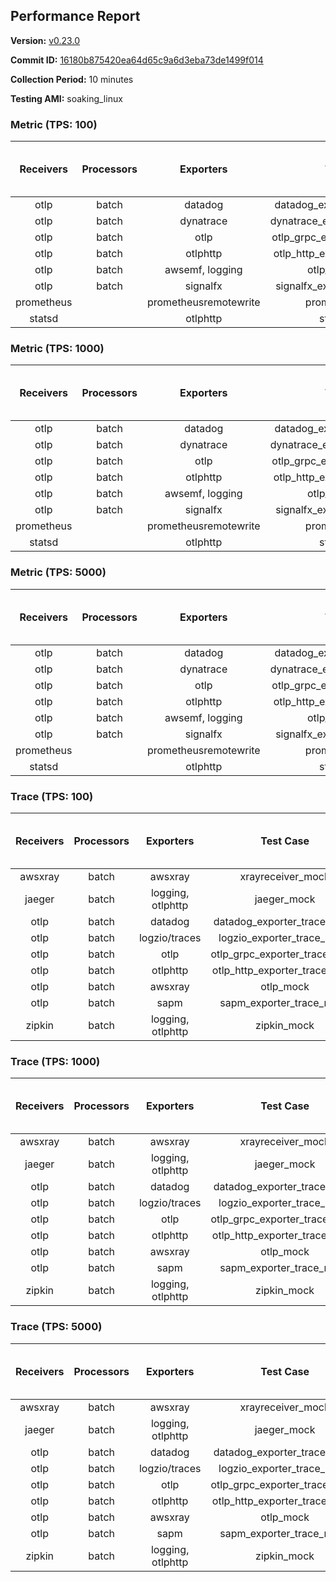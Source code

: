 ## Performance Report

**Version:** [v0.23.0](https://github.com/aws-observability/aws-otel-collector/releases/tag/v0.23.0)

**Commit ID:** [16180b875420ea64d65c9a6d3eba73de1499f014](https://github.com/aws-observability/aws-otel-collector/commit/16180b875420ea64d65c9a6d3eba73de1499f014)

**Collection Period:** 10 minutes

**Testing AMI:** soaking_linux


### Metric (TPS: 100)
| Receivers | Processors | Exporters | Test Case | Data Type | Instance Type | Avg CPU Usage (Percent) | Avg Memory Usage (Megabytes) | Max CPU Usage (Percent) | Max Memory Usage (Megabytes) |
|:---------:|:----------:|:---------:|:---------:|:---------:|:-------------:|:-----------------------:|:----------------------------:|:-----------------------:|:----------------------------:|
| otlp | batch | datadog | datadog_exporter_metric_mock | otlp | m5.2xlarge | 0.04 | 68.38 | 0.10 | 70.09 |
| otlp | batch | dynatrace | dynatrace_exporter_metric_mock | otlp | m5.2xlarge | 0.04 | 66.54 | 0.20 | 66.80 |
| otlp | batch | otlp | otlp_grpc_exporter_metric_mock | otlp | m5.2xlarge | 0.04 | 64.83 | 0.20 | 65.06 |
| otlp | batch | otlphttp | otlp_http_exporter_metric_mock | otlp | m5.2xlarge | 0.05 | 64.47 | 0.20 | 65.37 |
| otlp | batch | awsemf, logging | otlp_metric_mock | otlp | m5.2xlarge | 0.03 | 64.95 | 0.20 | 65.54 |
| otlp | batch | signalfx | signalfx_exporter_metric_mock | otlp | m5.2xlarge | 0.03 | 66.58 | 0.20 | 67.13 |
| prometheus |  | prometheusremotewrite | prometheus_mock | prometheus | m5.2xlarge | 0.09 | 80.40 | 0.20 | 81.82 |
| statsd |  | otlphttp | statsd_mock | statsd | m5.2xlarge | 0.01 | 64.88 | 0.10 | 65.00 |

### Metric (TPS: 1000)
| Receivers | Processors | Exporters | Test Case | Data Type | Instance Type | Avg CPU Usage (Percent) | Avg Memory Usage (Megabytes) | Max CPU Usage (Percent) | Max Memory Usage (Megabytes) |
|:---------:|:----------:|:---------:|:---------:|:---------:|:-------------:|:-----------------------:|:----------------------------:|:-----------------------:|:----------------------------:|
| otlp | batch | datadog | datadog_exporter_metric_mock | otlp | m5.2xlarge | 0.04 | 69.40 | 0.20 | 71.68 |
| otlp | batch | dynatrace | dynatrace_exporter_metric_mock | otlp | m5.2xlarge | 0.04 | 65.66 | 0.20 | 66.19 |
| otlp | batch | otlp | otlp_grpc_exporter_metric_mock | otlp | m5.2xlarge | 0.04 | 65.95 | 0.20 | 66.47 |
| otlp | batch | otlphttp | otlp_http_exporter_metric_mock | otlp | m5.2xlarge | 0.04 | 65.54 | 0.20 | 65.97 |
| otlp | batch | awsemf, logging | otlp_metric_mock | otlp | m5.2xlarge | 0.03 | 65.31 | 0.10 | 65.64 |
| otlp | batch | signalfx | signalfx_exporter_metric_mock | otlp | m5.2xlarge | 0.04 | 65.49 | 0.10 | 65.81 |
| prometheus |  | prometheusremotewrite | prometheus_mock | prometheus | m5.2xlarge | 0.96 | 107.44 | 1.60 | 112.36 |
| statsd |  | otlphttp | statsd_mock | statsd | m5.2xlarge | 0.02 | 65.61 | 0.10 | 65.91 |

### Metric (TPS: 5000)
| Receivers | Processors | Exporters | Test Case | Data Type | Instance Type | Avg CPU Usage (Percent) | Avg Memory Usage (Megabytes) | Max CPU Usage (Percent) | Max Memory Usage (Megabytes) |
|:---------:|:----------:|:---------:|:---------:|:---------:|:-------------:|:-----------------------:|:----------------------------:|:-----------------------:|:----------------------------:|
| otlp | batch | datadog | datadog_exporter_metric_mock | otlp | m5.2xlarge | 0.03 | 65.45 | 0.20 | 65.62 |
| otlp | batch | dynatrace | dynatrace_exporter_metric_mock | otlp | m5.2xlarge | 0.04 | 64.96 | 0.20 | 65.41 |
| otlp | batch | otlp | otlp_grpc_exporter_metric_mock | otlp | m5.2xlarge | 0.04 | 66.29 | 0.20 | 66.48 |
| otlp | batch | otlphttp | otlp_http_exporter_metric_mock | otlp | m5.2xlarge | 0.05 | 65.94 | 0.20 | 66.67 |
| otlp | batch | awsemf, logging | otlp_metric_mock | otlp | m5.2xlarge | 0.04 | 66.01 | 0.20 | 66.61 |
| otlp | batch | signalfx | signalfx_exporter_metric_mock | otlp | m5.2xlarge | 0.04 | 66.66 | 0.20 | 67.15 |
| prometheus |  | prometheusremotewrite | prometheus_mock | prometheus | m5.2xlarge | 5.75 | 233.63 | 9.60 | 261.29 |
| statsd |  | otlphttp | statsd_mock | statsd | m5.2xlarge | 0.01 | 65.98 | 0.10 | 66.29 |

### Trace (TPS: 100)
| Receivers | Processors | Exporters | Test Case | Data Type | Instance Type | Avg CPU Usage (Percent) | Avg Memory Usage (Megabytes) | Max CPU Usage (Percent) | Max Memory Usage (Megabytes) |
|:---------:|:----------:|:---------:|:---------:|:---------:|:-------------:|:-----------------------:|:----------------------------:|:-----------------------:|:----------------------------:|
| awsxray | batch | awsxray | xrayreceiver_mock | xray | m5.2xlarge | 3.77 | 79.41 | 4.20 | 81.01 |
| jaeger | batch | logging, otlphttp | jaeger_mock | jaeger | m5.2xlarge | 3.06 | 85.43 | 15.70 | 87.54 |
| otlp | batch | datadog | datadog_exporter_trace_mock | otlp | m5.2xlarge | 3.31 | 83.32 | 3.50 | 86.48 |
| otlp | batch | logzio/traces | logzio_exporter_trace_mock | otlp | m5.2xlarge | 5.14 | 80.25 | 5.50 | 82.64 |
| otlp | batch | otlp | otlp_grpc_exporter_trace_mock | otlp | m5.2xlarge | 3.22 | 136.21 | 4.30 | 182.22 |
| otlp | batch | otlphttp | otlp_http_exporter_trace_mock | otlp | m5.2xlarge | 3.81 | 78.80 | 4.00 | 80.44 |
| otlp | batch | awsxray | otlp_mock | otlp | m5.2xlarge | 3.49 | 78.76 | 3.80 | 81.11 |
| otlp | batch | sapm | sapm_exporter_trace_mock | otlp | m5.2xlarge | 3.38 | 92.95 | 4.50 | 94.53 |
| zipkin | batch | logging, otlphttp | zipkin_mock | zipkin | m5.2xlarge | 5.42 | 84.84 | 17.70 | 88.15 |

### Trace (TPS: 1000)
| Receivers | Processors | Exporters | Test Case | Data Type | Instance Type | Avg CPU Usage (Percent) | Avg Memory Usage (Megabytes) | Max CPU Usage (Percent) | Max Memory Usage (Megabytes) |
|:---------:|:----------:|:---------:|:---------:|:---------:|:-------------:|:-----------------------:|:----------------------------:|:-----------------------:|:----------------------------:|
| awsxray | batch | awsxray | xrayreceiver_mock | xray | m5.2xlarge | 19.62 | 83.19 | 20.60 | 87.00 |
| jaeger | batch | logging, otlphttp | jaeger_mock | jaeger | m5.2xlarge | 25.54 | 153.93 | 39.90 | 195.72 |
| otlp | batch | datadog | datadog_exporter_trace_mock | otlp | m5.2xlarge | 29.37 | 89.13 | 30.30 | 92.20 |
| otlp | batch | logzio/traces | logzio_exporter_trace_mock | otlp | m5.2xlarge | 28.64 | 79.87 | 30.40 | 81.47 |
| otlp | batch | otlp | otlp_grpc_exporter_trace_mock | otlp | m5.2xlarge | 25.08 | 737.14 | 36.10 | 1206.63 |
| otlp | batch | otlphttp | otlp_http_exporter_trace_mock | otlp | m5.2xlarge | 27.06 | 78.62 | 29.00 | 80.63 |
| otlp | batch | awsxray | otlp_mock | otlp | m5.2xlarge | 28.45 | 83.03 | 29.20 | 86.64 |
| otlp | batch | sapm | sapm_exporter_trace_mock | otlp | m5.2xlarge | 23.79 | 93.67 | 25.50 | 95.40 |
| zipkin | batch | logging, otlphttp | zipkin_mock | zipkin | m5.2xlarge | 36.05 | 327.00 | 52.60 | 501.49 |

### Trace (TPS: 5000)
| Receivers | Processors | Exporters | Test Case | Data Type | Instance Type | Avg CPU Usage (Percent) | Avg Memory Usage (Megabytes) | Max CPU Usage (Percent) | Max Memory Usage (Megabytes) |
|:---------:|:----------:|:---------:|:---------:|:---------:|:-------------:|:-----------------------:|:----------------------------:|:-----------------------:|:----------------------------:|
| awsxray | batch | awsxray | xrayreceiver_mock | xray | m5.2xlarge | 28.38 | 96.05 | 30.30 | 103.26 |
| jaeger | batch | logging, otlphttp | jaeger_mock | jaeger | m5.2xlarge | 24.28 | 177.76 | 42.90 | 201.85 |
| otlp | batch | datadog | datadog_exporter_trace_mock | otlp | m5.2xlarge | 120.31 | 95.04 | 121.80 | 99.24 |
| otlp | batch | logzio/traces | logzio_exporter_trace_mock | otlp | m5.2xlarge | 119.12 | 83.68 | 120.40 | 87.73 |
| otlp | batch | otlp | otlp_grpc_exporter_trace_mock | otlp | m5.2xlarge | 106.26 | 3383.59 | 167.61 | 5765.22 |
| otlp | batch | otlphttp | otlp_http_exporter_trace_mock | otlp | m5.2xlarge | 104.89 | 82.08 | 111.20 | 83.66 |
| otlp | batch | awsxray | otlp_mock | otlp | m5.2xlarge | 99.37 | 17310.97 | 391.71 | 30985.13 |
| otlp | batch | sapm | sapm_exporter_trace_mock | otlp | m5.2xlarge | 104.01 | 97.04 | 111.40 | 99.76 |
| zipkin | batch | logging, otlphttp | zipkin_mock | zipkin | m5.2xlarge | 35.28 | 419.34 | 50.10 | 600.60 |
